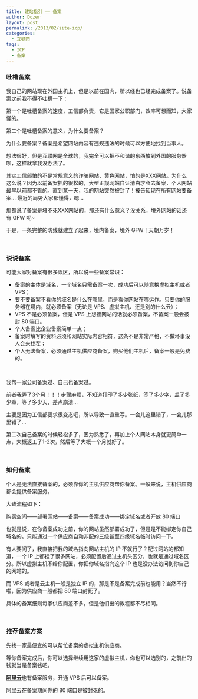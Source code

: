 ```yaml
---
title: 建站指引 —— 备案
author: Dozer
layout: post
permalink: /2013/02/site-icp/
categories:
  - 互联网
tags:
  - ICP
  - 备案
---
```


### 吐槽备案

我自己的网站现在外国主机上，但是以前在国内，所以经也已经完成备案了。说备案之前我不得不吐槽一下：

第一个是吐槽备案的速度，工信部负责，它是国家公职部门，效率可想而知，大家懂的。

第二个是吐槽备案的意义，为什么要备案？

为什么要备案？备案是希望网站内容有违规违法的时候可以方便地找到当事人。

想法很好，但是互联网是全球的，我完全可以把不和谐的东西放到外国的服务器呗，这样就拿我没办法了。

其实工信部怕的不是常规意义的诈骗网站、黄色网站，怕的是XXX网站。为什么这么说？因为以前备案抓的很松的，大型正规网站自证清白才会去备案，个人网站最早以前都不管的。直到某一天，我的网站突然被封了！被告知现在所有网站要备案… 最近的局势大家都懂得，嗯…

那都说了备案是堵不死XXX网站的，那还有什么意义？没关系，境外网站的话还有 GFW 呢~

于是，一条完整的防线就建立了起来，境内备案，境外 GFW！天朝万岁！

<!--more-->

&nbsp;

### 说说备案

可能大家对备案有很多误区，所以说一些备案常识：

*   备案的主体是域名，一个域名只需备案一次，成功后可以随意换虚拟主机或者 VPS；
*   要不要备案不看你的域名是什么在哪里，而是看你网站在哪运作。只要你的服务器在境内，就必须备案（无论是 VPS、虚拟主机、还是别的什么云）；
*   VPS 不是必须备案，但是 VPS 上想挂网站的话就必须备案，不备案一般会被封 80 端口。
*   个人备案比企业备案简单一点；
*   备案时填写的资料必须和网站实际内容相符，这条不是非常严格，不做坏事没人会来找茬；
*   个人无法备案，必须通过主机供应商备案，购买他们主机后，备案一般是免费的。

&nbsp;

我帮一家公司备案过、自己也备案过。

前者我弄了3个月！！！步骤麻烦，不知道打印了多少张纸，签了多少字，盖了多少章，等了多少天，差点崩溃…

主要是因为工信部要求很变态吧，所以导致一直重写。一会儿这里错了，一会儿那里错了…

第二次自己备案的时候轻松多了，因为熟悉了，再加上个人网站本身就更简单一点，大概返工了1-2次，然后等了大概一个月就好了。

&nbsp;

### 如何备案

个人是无法直接备案的，必须靠你的主机供应商帮你备案。一般来说，主机供应商都会提供备案服务。

大致流程如下：

购买空间——部署网站——备案——备案成功——绑定域名或者开放 80 端口

也就是说，在你备案成功之前，你的网站虽然部署成功了，但是是不能绑定你自己域名的。只能通过一个供应商自动非配的三级甚至四级域名临时访问一下。

有人要问了，我直接把我的域名指向网站主机的 IP 不就行了？配过网站的都知道，一个 IP 上都挂了很多网站，必须配置后通过主机头区分，也就是通过域名区分。所以虚拟主机不给你配置，你把你域名指向这个 IP 也是没办法访问到你自己的网站的。

而 VPS 或者是云主机一般是独立 IP 的，那是不是备案完成前也能用？当然不行啦，因为供应商一般都把 80 端口封死了。

具体的备案细则每家供应商差不多，但是他们出的教程都不尽相同。

&nbsp;

### 推荐备案方案

先找一家最便宜的可以帮忙备案的虚拟主机供应商。

等你备案完成后，你可以选择继续用这家的虚拟主机，你也可以选别的，之前出的钱就当是备案钱吧。

<a href="http://www.aliyun.com/" target="_blank"><strong>阿里云</strong></a>也有备案服务，开通 VPS 后可以备案。

阿里云在备案期间你的 80 端口是被封死的。
